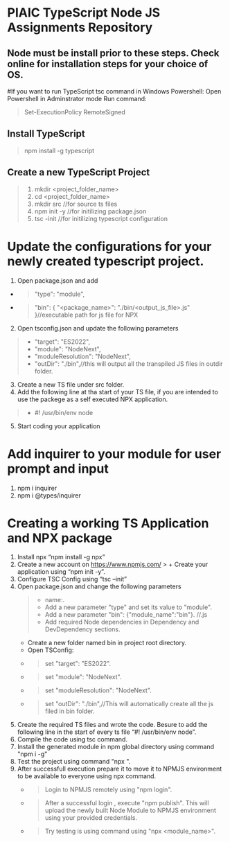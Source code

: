 # PIAIC TypeScript Node JS Assignments Repository
## Node must be install prior to these steps. Check online for installation steps for your choice of OS.

#If you want to run TypeScript tsc command in Windows Powershell:
Open Powershell in Adminstrator mode
Run command:
> Set-ExecutionPolicy RemoteSigned
## Install TypeScript
> npm install -g typescript

## Create a new TypeScript Project
> 1. mkdir <project_folder_name>
> 2. cd <project_folder_name>
> 3. mkdir src //for source ts files
> 4. npm init -y //for initilizing package.json
> 6. tsc -init //for initilizing typescript configuration

# Update the configurations for your newly created typescript project.
1. Open package.json and add
+ > "type": "module",
+ >  "bin": {
    "<package_name>": "./bin/<output_js_file>.js" 
 }//executable path for js file for NPX
2. Open tsconfig.json and update the following parameters
> + "target": "ES2022",
> + "module": "NodeNext",
> + "moduleResolution": "NodeNext",
> +  "outDir": "./bin",//this will output all the transpiled JS files in outdir folder.
3. Create a new TS file under src folder.
4. Add the following line at tha start of your TS file, if you are intended to use the packege as a self executed NPX application.
> + #! /usr/bin/env node
5. Start coding your application

# Add inquirer to your module for user prompt and input
1. npm i inquirer
2. npm i @types/inquirer

# Creating a working TS Application and NPX package
1.	Install npx “npm install -g npx”
2.	Create a new account on https://www.npmjs.com/
		> + Create your application using “npm init -y”.
3.	Configure TSC Config using “tsc –init”
4.	Open package.json and change the following parameters
	> + name:<Your Package Name>.
	> + Add a new parameter "type" and set its value to "module".
	> + Add a new parameter "bin": {"module_name":"bin"}. //<executable js file genreated by ts compiler>.js
	> + Add required Node dependencies in Dependency and DevDependency sections.
	+	Create a new folder named bin in project root directory.
	+	Open TSConfig:
	+	>	set "target": "ES2022".
	+	>	set "module": "NodeNext".
	+	>	set "moduleResolution": "NodeNext".
	+	>	set "outDir": "./bin",//This will automatically create all the js filed in bin folder.
5.	Create the required TS files and wrote the code. Besure to add the following line in the start of every ts file “#! /usr/bin/env node”.
6.	Compile the code using tsc command.
7.	Install the generated module in npm global directory using command "npm i -g"
8.	Test the project using command "npx <PackageName>".
9.	After successfull execution prepare it to move it to NPMJS environment to be available to everyone using npx command.
	+ >	Login to NPMJS remotely using "npm login".
	+ >	After a successful login , execute "npm publish". This will upload the newly built Node Module to NPMJS environment using your provided credentials.
	+ >	Try testing is using command using "npx <module_name>".

